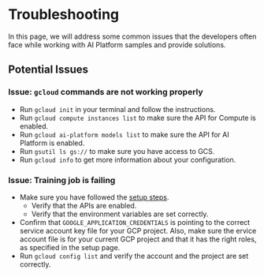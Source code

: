 # Troubleshooting

In this page, we will address some common issues that the developers often face while working with AI Platform samples and provide solutions.

## Potential Issues

### Issue: `gcloud` commands are not working properly

* Run `gcloud init` in your terminal and follow the instructions.
* Run `gcloud compute instances list` to make sure the API for Compute is enabled.
* Run `gcloud ai-platform models list` to make sure the API for AI Platform is enabled.
* Run `gsutil ls gs://` to make sure you have access to GCS.
* Run `gcloud info` to get more information about your configuration.

### Issue: Training job is failing

* Make sure you have followed the [setup steps](./setup).
    * Verify that the APIs are enabled.
    * Verify that the environment variables are set correctly.
* Confirm that `GOOGLE_APPLICATION_CREDENTIALS` is pointing to the correct service account key file for your GCP project.
Also, make sure the ervice account file is for your current GCP project and that it has the right roles, as specified in the setup page.
* Run `gcloud config list` and verify the account and the project are set correctly.


